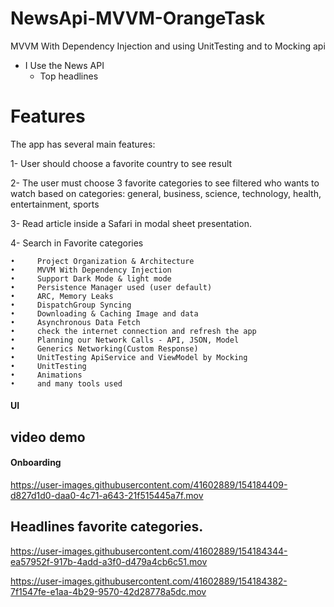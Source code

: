 # NewsApi-MVVM-OrangeTask
 MVVM With Dependency Injection and using UnitTesting and to Mocking api



*  I Use the News API
    - Top headlines 

# Features
The app has several main features:

1- User should choose a favorite country to see result

2-  The user must choose 3 favorite categories to see filtered who wants to watch based on categories: general, business, science, technology, health, entertainment, sports

3- Read article inside a Safari  in modal sheet presentation.

4- Search in Favorite categories 

    •     Project Organization & Architecture
    •     MVVM With Dependency Injection
    •     Support Dark Mode & light mode 
    •     Persistence Manager used (user default)
    •     ARC, Memory Leaks
    •     DispatchGroup Syncing
    •     Downloading & Caching Image and data
    •     Asynchronous Data Fetch
    •     check the internet connection and refresh the app 
    •     Planning our Network Calls - API, JSON, Model
    •     Generics Networking(Custom Response)
    •     UnitTesting ApiService and ViewModel by Mocking
    •     UnitTesting
    •     Animations 
    •     and many tools used

#### UI
## video demo
#### Onboarding
https://user-images.githubusercontent.com/41602889/154184409-d827d1d0-daa0-4c71-a643-21f515445a7f.mov

## Headlines favorite categories.
https://user-images.githubusercontent.com/41602889/154184344-ea57952f-917b-4add-a3f0-d479a4cb6c51.mov  

https://user-images.githubusercontent.com/41602889/154184382-7f1547fe-e1aa-4b29-9570-42d28778a5dc.mov


